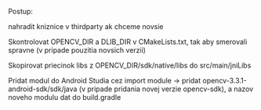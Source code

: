Postup:

nahradit kniznice v thirdparty ak chceme novsie

Skontrolovat OPENCV_DIR a DLIB_DIR v CMakeLists.txt, tak aby smerovali spravne (v pripade pouzitia novsich verzii)

Skopirovat priecinok libs z OPENCV_DIR/sdk/native/libs do src/main/jniLibs

Pridat modul do Android Studia cez import module -> pridat opencv-3.3.1-android-sdk/sdk/java (v pripade pridania novej verzie opencv-sdk),
a nazov noveho modulu dat do build.gradle

